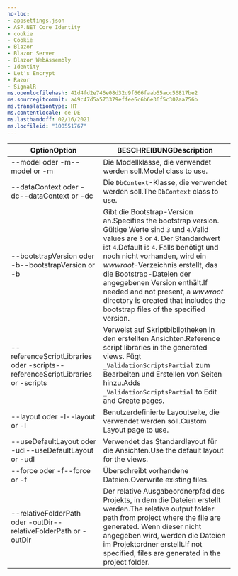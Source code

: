 ```yaml
---
no-loc:
- appsettings.json
- ASP.NET Core Identity
- cookie
- Cookie
- Blazor
- Blazor Server
- Blazor WebAssembly
- Identity
- Let's Encrypt
- Razor
- SignalR
ms.openlocfilehash: 41d4fd2e746e08d32d9f666faab55acc56817be2
ms.sourcegitcommit: a49c47d5a573379effee5c6b6e36f5c302aa756b
ms.translationtype: HT
ms.contentlocale: de-DE
ms.lasthandoff: 02/16/2021
ms.locfileid: "100551767"
---
```

<!-- Options common to Razor Pages and Controller -->
| <span data-ttu-id="d5ba5-101">Option</span><span class="sxs-lookup"><span data-stu-id="d5ba5-101">Option</span></span>               | <span data-ttu-id="d5ba5-102">BESCHREIBUNG</span><span class="sxs-lookup"><span data-stu-id="d5ba5-102">Description</span></span>|
| ----------------- | ------------ |
| <span data-ttu-id="d5ba5-103">--model oder -m</span><span class="sxs-lookup"><span data-stu-id="d5ba5-103">--model or -m</span></span>  | <span data-ttu-id="d5ba5-104">Die Modellklasse, die verwendet werden soll.</span><span class="sxs-lookup"><span data-stu-id="d5ba5-104">Model class to use.</span></span> |
| <span data-ttu-id="d5ba5-105">--dataContext oder -dc</span><span class="sxs-lookup"><span data-stu-id="d5ba5-105">--dataContext or -dc</span></span>  | <span data-ttu-id="d5ba5-106">Die `DbContext`-Klasse, die verwendet werden soll.</span><span class="sxs-lookup"><span data-stu-id="d5ba5-106">The `DbContext` class to use.</span></span> |
| <span data-ttu-id="d5ba5-107">--bootstrapVersion oder -b</span><span class="sxs-lookup"><span data-stu-id="d5ba5-107">--bootstrapVersion or -b</span></span>  | <span data-ttu-id="d5ba5-108">Gibt die Bootstrap-Version an.</span><span class="sxs-lookup"><span data-stu-id="d5ba5-108">Specifies the bootstrap version.</span></span> <span data-ttu-id="d5ba5-109">Gültige Werte sind `3` und `4`.</span><span class="sxs-lookup"><span data-stu-id="d5ba5-109">Valid values are `3` or `4`.</span></span> <span data-ttu-id="d5ba5-110">Der Standardwert ist `4`.</span><span class="sxs-lookup"><span data-stu-id="d5ba5-110">Default is `4`.</span></span> <span data-ttu-id="d5ba5-111">Falls benötigt und noch nicht vorhanden, wird ein *wwwroot*-Verzeichnis erstellt, das die Bootstrap-Dateien der angegebenen Version enthält.</span><span class="sxs-lookup"><span data-stu-id="d5ba5-111">If needed and not present, a *wwwroot* directory is created that includes the bootstrap files of the specified version.</span></span> |
| <span data-ttu-id="d5ba5-112">--referenceScriptLibraries oder -scripts</span><span class="sxs-lookup"><span data-stu-id="d5ba5-112">--referenceScriptLibraries or -scripts</span></span> |  <span data-ttu-id="d5ba5-113">Verweist auf Skriptbibliotheken in den erstellten Ansichten.</span><span class="sxs-lookup"><span data-stu-id="d5ba5-113">Reference script libraries in the generated views.</span></span> <span data-ttu-id="d5ba5-114">Fügt `_ValidationScriptsPartial` zum Bearbeiten und Erstellen von Seiten hinzu.</span><span class="sxs-lookup"><span data-stu-id="d5ba5-114">Adds `_ValidationScriptsPartial` to Edit and Create pages.</span></span> |
| <span data-ttu-id="d5ba5-115">--layout oder -l</span><span class="sxs-lookup"><span data-stu-id="d5ba5-115">--layout or -l</span></span> | <span data-ttu-id="d5ba5-116">Benutzerdefinierte Layoutseite, die verwendet werden soll.</span><span class="sxs-lookup"><span data-stu-id="d5ba5-116">Custom Layout page to use.</span></span> |
| <span data-ttu-id="d5ba5-117">--useDefaultLayout oder -udl</span><span class="sxs-lookup"><span data-stu-id="d5ba5-117">--useDefaultLayout or -udl</span></span> | <span data-ttu-id="d5ba5-118">Verwendet das Standardlayout für die Ansichten.</span><span class="sxs-lookup"><span data-stu-id="d5ba5-118">Use the default layout for the views.</span></span> |
| <span data-ttu-id="d5ba5-119">--force oder -f</span><span class="sxs-lookup"><span data-stu-id="d5ba5-119">--force or -f</span></span> | <span data-ttu-id="d5ba5-120">Überschreibt vorhandene Dateien.</span><span class="sxs-lookup"><span data-stu-id="d5ba5-120">Overwrite existing files.</span></span> |
| <span data-ttu-id="d5ba5-121">--relativeFolderPath oder -outDir</span><span class="sxs-lookup"><span data-stu-id="d5ba5-121">--relativeFolderPath or -outDir</span></span> | <span data-ttu-id="d5ba5-122">Der relative Ausgabeordnerpfad des Projekts, in dem die Dateien erstellt werden.</span><span class="sxs-lookup"><span data-stu-id="d5ba5-122">The relative output folder path from project where the file are generated.</span></span> <span data-ttu-id="d5ba5-123">Wenn dieser nicht angegeben wird, werden die Dateien im Projektordner erstellt.</span><span class="sxs-lookup"><span data-stu-id="d5ba5-123">If not specified, files are generated in the project folder.</span></span> |